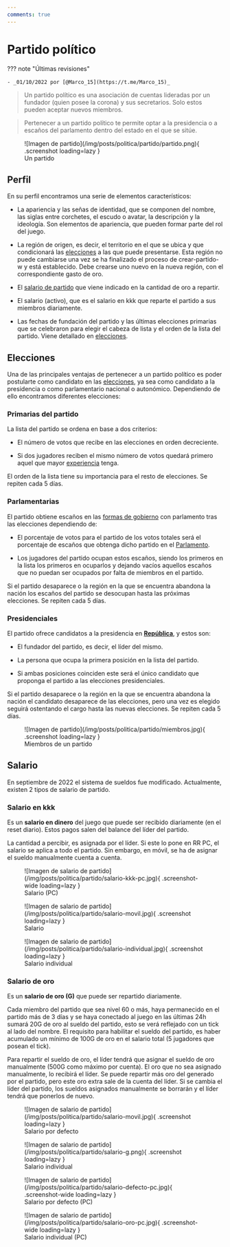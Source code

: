 ```yaml
---
comments: true
---
```


# Partido político

??? note "Últimas revisiones"

    - _01/10/2022 por [@Marco_15](https://t.me/Marco_15)_

<!-- * -->

> Un partido político es una asociación de cuentas lideradas por un fundador (quien posee la corona) y sus secretarios. Solo estos pueden aceptar nuevos miembros.

<!-- * -->

> Pertenecer a un partido político te permite optar a la presidencia o a escaños del parlamento dentro del estado en el que se sitúe.

<figure markdown>
  ![Imagen de partido](/img/posts/politica/partido/partido.png){ .screenshot loading=lazy }
  <figcaption>Un partido</figcaption>
</figure>

## Perfil

En su perfil encontramos una serie de elementos característicos:

- La apariencia y las señas de identidad, que se componen del nombre, las siglas entre corchetes, el escudo o avatar, la descripción y la ideología. Son elementos de apariencia, que pueden formar parte del rol del juego.

- La región de origen, es decir, el territorio en el que se ubica y que condicionará las [elecciones](/3.-Politica/Elecciones/) a las que puede presentarse. Esta región no puede cambiarse una vez se ha finalizado el proceso de crear-partido-w y está establecido. Debe crearse uno nuevo en la nueva región, con el correspondiente gasto de oro.

- El [salario de partido](/3.-Politica/Partido/#salario) que viene indicado en la cantidad de oro a repartir.

- El salario (activo), que es el salario en kkk que reparte el partido a sus miembros diariamente.

- Las fechas de fundación del partido y las últimas elecciones primarias que se celebraron para elegir el cabeza de lista y el orden de la lista del partido. Viene detallado en [elecciones](/3.-Politica/Elecciones/).

## Elecciones

Una de las principales ventajas de pertenecer a un partido político es poder postularte como candidato en las [elecciones](/3.-Politica/Elecciones/), ya sea como candidato a la presidencia o como parlamentario nacional o autonómico. Dependiendo de ello encontramos diferentes elecciones:

### Primarias del partido

La lista del partido se ordena en base a dos criterios:

- El número de votos que recibe en las elecciones en orden decreciente.

- Si dos jugadores reciben el mismo número de votos quedará primero aquel que mayor [experiencia](1.-Perfil/Nivel/) tenga.

El orden de la lista tiene su importancia para el resto de elecciones. Se repiten cada 5 días.

### Parlamentarias

El partido obtiene escaños en las [formas de gobierno](/3.-Politica/Formas-de-gobierno/) con parlamento tras las elecciones dependiendo de:

- El porcentaje de votos para el partido de los votos totales será el porcentaje de escaños que obtenga dicho partido en el [Parlamento](/3.-Politica/Parlamento/).

- Los jugadores del partido ocupan estos escaños, siendo los primeros en la lista los primeros en ocuparlos y dejando vacíos aquellos escaños que no puedan ser ocupados por falta de miembros en el partido.

Si el partido desaparece o la región en la que se encuentra abandona la nación los escaños del partido se desocupan hasta las próximas elecciones. Se repiten cada 5 días.

### Presidenciales

El partido ofrece candidatos a la presidencia en [**República**](/3.-Politica/Formas-de-gobierno/#republica-presidencial), y estos son:

- El fundador del partido, es decir, el líder del mismo.

- La persona que ocupa la primera posición en la lista del partido.

- Si ambas posiciones coinciden este será el único candidato que proponga el partido a las elecciones presidenciales.

Si el partido desaparece o la región en la que se encuentra abandona la nación el candidato desaparece de las elecciones, pero una vez es elegido seguirá ostentando el cargo hasta las nuevas elecciones. Se repiten cada 5 días.

<figure markdown>
  ![Imagen de partido](/img/posts/politica/partido/miembros.jpg){ .screenshot loading=lazy }
  <figcaption>Miembros de un partido</figcaption>
</figure>

## Salario

En septiembre de 2022 el sistema de sueldos fue modificado. Actualmente, existen 2 tipos de salario de partido.

### Salario en kkk

Es un **salario en dinero** del juego que puede ser recibido diariamente (en el reset diario). Estos pagos salen del balance del líder del partido.

La cantidad a percibir, es asignada por el líder. Si este lo pone en RR PC, el salario se aplica a todo el partido. Sin embargo, en móvil, se ha de asignar el sueldo manualmente cuenta a cuenta.

<figure markdown>
  ![Imagen de salario de partido](/img/posts/politica/partido/salario-kkk-pc.jpg){ .screenshot-wide loading=lazy }
  <figcaption>Salario (PC)</figcaption>
</figure>

<figure markdown>
  ![Imagen de salario de partido](/img/posts/politica/partido/salario-movil.jpg){ .screenshot loading=lazy }
  <figcaption>Salario</figcaption>
</figure>

<figure markdown>
  ![Imagen de salario de partido](/img/posts/politica/partido/salario-individual.jpg){ .screenshot loading=lazy }
  <figcaption>Salario individual</figcaption>
</figure>

### Salario de oro

Es un **salario de oro (G)** que puede ser repartido diariamente.

Cada miembro del partido que sea nivel 60 o más, haya permanecido en el partido más de 3 días y se haya conectado al juego en las últimas 24h sumará 20G de oro al sueldo del partido, esto se verá reflejado con un tick al lado del nombre. El requisito para habilitar el sueldo del partido, es haber acumulado un mínimo de 100G de oro en el salario total (5 jugadores que posean el tick).

Para repartir el sueldo de oro, el líder tendrá que asignar el sueldo de oro manualmente (500G como máximo por cuenta). El oro que no sea asignado manualmente, lo recibirá el líder. Se puede repartir más oro del generado por el partido, pero este oro extra sale de la cuenta del líder. Si se cambia el líder del partido, los sueldos asignados manualmente se borrarán y el líder tendrá que ponerlos de nuevo.

<figure markdown>
  ![Imagen de salario de partido](/img/posts/politica/partido/salario-movil.jpg){ .screenshot loading=lazy }
  <figcaption>Salario por defecto</figcaption>
</figure>
<figure markdown>
  ![Imagen de salario de partido](/img/posts/politica/partido/salario-g.png){ .screenshot loading=lazy }
  <figcaption>Salario individual</figcaption>
</figure>

<figure markdown>
  ![Imagen de salario de partido](/img/posts/politica/partido/salario-defecto-pc.jpg){ .screenshot-wide loading=lazy }
  <figcaption>Salario por defecto (PC)</figcaption>
</figure>

<figure markdown>
  ![Imagen de salario de partido](/img/posts/politica/partido/salario-oro-pc.jpg){ .screenshot-wide loading=lazy }
  <figcaption>Salario individual (PC)</figcaption>
</figure>
